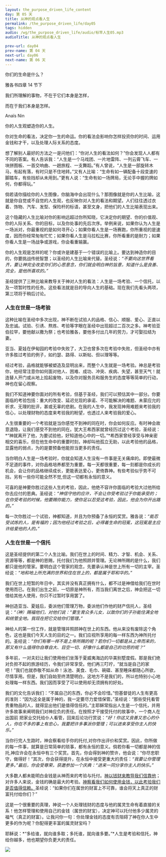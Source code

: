 ```yaml
---
layout: the_purpose_driven_life_content
day: 第 05 天 
title: 从神的观点看人生
permalink: /the_purpose_driven_life/day05
tags: hidden
audio: /wg/the_purpose_driven_life/audio/标竿人生05.mp3
audioTitle: 从神的观点看人生

prev-url: day04
prev-name: 第 04 天
next-url: day06
next-name: 第 06 天 
---
```


<div class="center script">
<p>你们的生命是什么？</p>
<p class="sp-verse">雅各书四章 14 节下</p>
</div>
<div class="center">
<p>我们所理解的事物，不在于它们本身是怎样，</p>
<p>而在于我们本身是怎样。</p>
<p class="sp-verse">Anaïs Nin</p>
</div>
<p class="first">你的人生观塑造你的人生。</p>

你对生命的看法，决定你一生的命运。你的看法会影响你怎样投资你的时间、运用金钱和才干，以及处理人际关系的态度。

想了解别人最好的方法之一是问他们：“你对人生的看法如何？”你会发现人人都有不同的答案。有人告诉我：“人生是一个马戏团、一片地雷阵、一列云霄飞车、一块拼图板、一首交响曲、一趟旅程、一支舞蹈。”有人曾说，“人生是一部旋转木马，有起有落，有时只是不住地转。”又有人比喻：“生命有如一辆配备十段变速的脚踏车，有些挡却从未用到。”更有人说：“生命有如一场牌局，无论手中握的牌如何，你都得玩。”

倘若请你描绘你的人生图像，你脑海中会出现什么？那图像就是你的人生比喻，这就是你自觉或不自觉的人生观，也反映你对人生的看法和期望。人们往往透过衣着、饰物、汽车、发型、保险杆的标语，甚至文身，把他们的人生比喻表现出来。

这个隐藏的人生比喻对你的影响远超过你所知晓，它决定你的期望、你的价值观、你的人际关系、你的目标，以及你处事的先后次序。举例来说，如果你认为人生是一场派对，你最重视的是如何寻开心；如果你看人生是一场赛跑，你所重视的是速度，因而你经常匆匆忙忙；如果你看人生是马拉松比赛，你所看重的是耐力；如果你看人生是一场战争或游戏，你会看重输赢。

你的人生观是怎样的呢？你或许是建基于一个错误的比喻上。要达到神造你的目的，你要挑战传统智慧；以圣经的人生比喻来代替。圣经说：*“不要向这世界看齐，要让神完全改变你们的心思意念，你们就会明白神的旨意，知道什么是良善、完全，是他所喜欢的。”*

圣经提供了三种比喻来教导关于神对人生的看法：人生是一场考验、一个信托，以及一项暂时性的任务。这些看法就是目的导向人生的基础。现在我们先看头两项，第三项将于稍后讨论。

### 人生在世是一场考验

这种比喻在圣经中多次出现，神不断在试验人的品格、信心、顺服、爱心、正直以及忠诚。试验、引诱、熬炼、考验等字眼在圣经中出现超过二百次之多。神考验亚伯拉罕，要他献以撒为祭；也考验雅各，要他多付出几年的劳力，才可娶拉结为妻。

亚当、夏娃在伊甸园的考验中失败了，大卫也曾多次在考验中失败，但圣经中亦有许多胜过考验的例子，如约瑟、路得、以斯帖、但以理等等。

经过考验，品格就能够被塑造及显明出来，而整个人生就是一场考验。神总是考验你，他经常注意你如何面对他人、困难、成功、冲突、疾病、失望，甚至天气！就连替人开门或从地上拾起废物，以及你对服务员和服务生的态度等等简单的行动，神也在留心观察。

我们不知道神要你面对的所有考验，但基于圣经，我们可以预估其中一部分。你要面临的考验包括：重大的改变、延迟兑现的承诺、不可能解决的难题、未蒙应允的祈求、无理的批评，甚或无辜的悲剧。在我的人生中，我发现神用难题来考验我的信心，以处理财物的态度来考验我的盼望，也透过人来考验我的爱心。

人生很重要的一个考验就是当你感觉不到神的同在时，你会如何反应。有时神会故意退隐，让我们感受不到他的同在。犹大王希西家就曾经历过这个考验，圣经说：*“神就离开了他，为要试验他，好知道他心中的一切。”*希西家曾经享受与神亲密相交的喜乐，但在他生命中的重要时刻，神却叫他孤立无助，以此考验他的品格，显露他的弱点，为的是要预备他能担当更多的责任。

当你明白人生是一场考验时，你就会知道人生没有一件事是无关痛痒的。即使最微不足道的事件，对你品格培养都至为重要。每一天都很重要，每一刻都是你成长的机会，会让你的品格继续成长，更能表达爱心，更倚靠神。有些考验似乎势不可挡，另有一些你可能全然不觉,但这一切都有永恒的意义。

可喜的是神要你胜过这些人生的考验，因此，他绝不容许你面临的考验大过他所给你去应付的恩典。圣经说：*“神信守他的应许，不会让你受考验过于你能承受的；在你受考验的时候，他要赐你能力，使你足以忍受这考验，因此，他会为你开出路的。”*

每一次你胜过一个试验，神都知道，并且为你预备了永恒的奖赏。雅各说：*“能忍受试炼的人，是有福的；因为他经过考验之后，必得着生命的冠冕，这冠冕是主应许给爱他的人的。”*

### 人生在世是一个信托

这是圣经提供的第二个人生比喻。我们在世上的时间、精力、才智、机会、关系、资源等等，都是神的恩赐，托付我们为他照顾并管理。无论神所赐的是什么，我们都只是他的管家。要明白这个管家的观念，先要承认神是世上所有一切的主宰。圣经说：*“地和地上所充满的世界和住在世上的，都是属于耶和华的。”*

我们在世上短暂的年日中，其实并没有真正拥有什么，都不过是神借给我们在世时使用而已。在我们出生之前，一切原是神所有，而当我们离世之后，神会把这一切借给其他人使用，你只不过暂时享用罢了。

神创造亚当、夏娃后，委派他们管理万物，委派他们作他的财产信托人，圣经说：*“（神）赐福他们，对他们说：“要生育众多儿女，以致你们的子孙能住满全地和统管全地。我现在把它交给你们管理。”*

神给人的第一份工作，就是管理并照顾神在世上的东西。他从来没有废除这个角色，这也是我们今天人生的目的之一。我们应视所享用的每一样东西为神所托付的。圣经说：*“你们有哪一样不是上帝所赐的呢？若你们一切都是从上帝而来的，那又有什么值得你自尊自大、目空一切、好像什么都是自己的功劳的呢？”*

多年前，一对夫妇让我们使用他们坐落于夏威夷海边的华美别墅度假。那是我们绝对负担不起的旅游经历，令我们非常享受。他们再三叮咛，“就当是自己的家吧！”我们也就恭敬不如从命！泳池、美食、毛巾、碗碟、甚至睡床都随心所欲，尽情享用。但是，我们自始至终清楚明白，这地方不是我们的，所以也特别小心地处理每一样东西。我们因而享受了可以使用却无须拥有的好处。

我们的文化告诉我们：“不属自己的东西，你必不会珍惜。”但基督徒的人生有更高的准则：“因为这全是属于神的，我一定要尽力爱惜保管。”圣经说：“那些受托看管贵重物品的人，就得显出他们是值得信任的。”主耶稣常指出人生是一个信托，并用许多故事来阐明我们对神应负的责任。在按照才干接受托付的故事中，一个商人在出国前
把家业交托给仆人看管，回来后论功行赏说：*“好！你这又良善又忠心的仆人，你在不多的事上有忠心，我要把许多事派你管理；可以进来享受你主人的快乐。”*

当你行完人生路时，神会察看给手你的托付,对你作出评价和奖赏。因此，你所做的每一件事，就算是日常简单的琐事，都有永恒的意义。倘若你看一切都是神的信托,神应许会在永恒中有三个奖赏。首先，你会得到神的赞许，他会说：“你尽忠职守，做得好！”其次，你会获得提升，在永恒中接受更重大的责任：*“我要让你管理更多。”*最后，你会受尊荣，获邀参加一个庆典：*“进来一同分享你主人的快乐。”*

大多数人都未能明白金钱是从神而来的考验与托付。<u>神以钱财来教导我们信靠他</u>；对许多人来说，金钱的确是最大的考验。<u>神察看我们如何使用金钱，以此考验我们是否值得信赖。</u>圣经说：“如果你们在属世的财富上不可靠，谁会将天上真正的财富托付给你们？”

这是一个很重要的真理，神说一个人处理钱财的态度与他的属灵生命有着直接的关系！他怎样管理和使用自己的金钱（属世的财宝），决定神可以托付他多少属灵的福气（真正的财富）。让我问你一句：你处理金钱的态度有否阻碍了神在你人生中更多的作为呢？你配得更丰富的属灵财宝吗？

耶稣说：*“多给谁，就向谁多取；多托谁，就向谁多要。”*人生是考验和信托，神给你越多，他也期望你负更大的责任。

<div class="article-img-wrapper">
  <img src="https://typora-1259024198.cos.ap-beijing.myqcloud.com/wg/the_purpose_driven_life/image/day05_card.jpg">
</div>